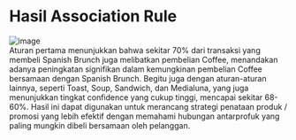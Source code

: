 Hasil Association Rule
======================
![image](https://github.com/FikkoMuharavid/Analisis-Association-Rules/assets/114418487/7ad454e8-0268-4ee2-a761-02cc9a413e85) <br/>
Aturan pertama menunjukkan bahwa sekitar 70% dari transaksi yang membeli Spanish Brunch juga melibatkan pembelian Coffee, menandakan adanya peningkatan signifikan dalam kemungkinan pembelian Coffee bersamaan dengan Spanish Brunch. Begitu juga dengan aturan-aturan lainnya, seperti Toast, Soup, Sandwich, dan Medialuna, yang juga menunjukkan tingkat confidence yang cukup tinggi, mencapai sekitar 68-60%. Hasil ini dapat digunakan untuk merancang strategi penataan produk / promosi yang lebih efektif dengan memahami hubungan antarprofuk yang paling mungkin dibeli bersamaan oleh pelanggan.
